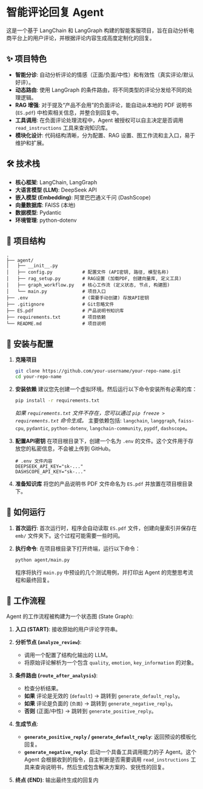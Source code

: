 # 智能评论回复 Agent

这是一个基于 LangChain 和 LangGraph 构建的智能客服项目，旨在自动分析电商平台上的用户评论，并根据评论内容生成高度定制化的回复。

## ✨ 项目特色

- **智能分诊**: 自动分析评论的情感（正面/负面/中性）和有效性（真实评论/默认好评）。
- **动态路由**: 使用 LangGraph 的条件路由，将不同类型的评论分发给不同的处理逻辑。
- **RAG 增强**: 对于提及“产品不会用”的负面评论，能自动从本地的 PDF 说明书 (`ES.pdf`) 中检索相关信息，并整合到回复中。
- **工具调用**: 在负面评论处理流程中，Agent 被授权可以自主决定是否调用 `read_instructions` 工具来查询知识库。
- **模块化设计**: 代码结构清晰，分为配置、RAG 设置、图工作流和主入口，易于维护和扩展。

## 🛠️ 技术栈

- **核心框架**: LangChain, LangGraph
- **大语言模型 (LLM)**: DeepSeek API
- **嵌入模型 (Embedding)**: 阿里巴巴通义千问 (DashScope)
- **向量数据库**: FAISS (本地)
- **数据模型**: Pydantic
- **环境管理**: python-dotenv

## 📂 项目结构

```
.
├── agent/
│   ├── __init__.py
│   ├── config.py           # 配置文件 (API密钥, 路径, 模型名称)
│   ├── rag_setup.py        # RAG设置 (加载PDF, 创建向量库, 定义工具)
│   ├── graph_workflow.py   # 核心工作流 (定义状态, 节点, 构建图)
│   └── main.py             # 项目入口
├── .env                    # (需要手动创建) 存放API密钥
├── .gitignore              # Git忽略文件
├── ES.pdf                  # 产品说明书知识库
├── requirements.txt        # 项目依赖
└── README.md               # 项目说明
```

## 🚀 安装与配置

1.  **克隆项目**
    ```bash
    git clone https://github.com/your-username/your-repo-name.git
    cd your-repo-name
    ```

2.  **安装依赖**
    建议您先创建一个虚拟环境。然后运行以下命令安装所有必需的库：
    ```bash
    pip install -r requirements.txt
    ```
    *如果 `requirements.txt` 文件不存在，您可以通过 `pip freeze > requirements.txt` 命令生成。*
    主要依赖包括: `langchain`, `langgraph`, `faiss-cpu`, `pydantic`, `python-dotenv`, `langchain-community`, `pypdf`, `dashscope`。

3.  **配置API密钥**
    在项目根目录下，创建一个名为 `.env` 的文件。这个文件用于存放您的私密信息，不会被上传到 GitHub。
    ```
    # .env 文件内容
    DEEPSEEK_API_KEY="sk-..."
    DASHSCOPE_API_KEY="sk-..."
    ```

4.  **准备知识库**
    将您的产品说明书 PDF 文件命名为 `ES.pdf` 并放置在项目根目录下。

## 🏃 如何运行

1.  **首次运行**:
    首次运行时，程序会自动读取 `ES.pdf` 文件，创建向量索引并保存在 `emb/` 文件夹下。这个过程可能需要一些时间。

2.  **执行命令**:
    在项目根目录下打开终端，运行以下命令：
    ```bash
    python agent/main.py
    ```
    程序将执行 `main.py` 中预设的几个测试用例，并打印出 Agent 的完整思考流程和最终回复。

## 🧠 工作流程

Agent 的工作流程被构建为一个状态图 (State Graph):

1.  **入口 (START)**: 接收原始的用户评论字符串。

2.  **分析节点 (`analyze_review`)**:
    - 调用一个配置了结构化输出的 LLM。
    - 将原始评论解析为一个包含 `quality`, `emotion`, `key_information` 的对象。

3.  **条件路由 (`route_after_analysis`)**:
    - 检查分析结果。
    - **如果** 评论是无效的 (`default`) -> 跳转到 `generate_default_reply`。
    - **如果** 评论是负面的 (`负面`) -> 跳转到 `generate_negative_reply`。
    - **否则** (正面/中性) -> 跳转到 `generate_positive_reply`。

4.  **生成节点**:
    - **`generate_positive_reply` / `generate_default_reply`**: 返回预设的模板化回复。
    - **`generate_negative_reply`**: 启动一个具备工具调用能力的子 Agent。这个 Agent 会根据收到的指令，自主判断是否需要调用 `read_instructions` 工具来查询说明书，然后生成包含解决方案的、安抚性的回复。

5.  **终点 (END)**: 输出最终生成的回复内
